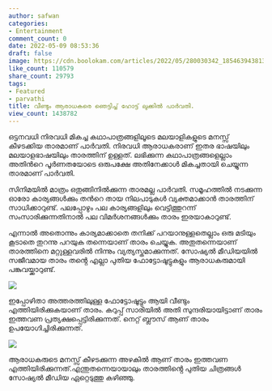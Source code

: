 ```yaml
---
author: safwan
categories:
- Entertainment
comment_count: 0
date: 2022-05-09 08:53:36
draft: false
image: https://cdn.boolokam.com/articles/2022/05/280030342_185463943813828_5615893448758280530_n-819x1024.jpg
like_count: 110579
share_count: 29793
tags:
- Featured
- parvathi
title: വീണ്ടും ആരാധകരെ ഞെട്ടിച്ച് ഹോട്ട് ലുക്കിൽ പാർവതി.
view_count: 1438782
---
```


ഒട്ടനവധി നിരവധി മികച്ച കഥാപാത്രങ്ങളിലൂടെ മലയാളികളുടെ മനസ്സ് കീഴടക്കിയ താരമാണ് പാർവതി. നിരവധി ആരാധകരാണ് ഇതര ഭാഷയിലും മലയാളഭാഷയിലും താരത്തിന് ഉള്ളത്. ലഭിക്കുന്ന കഥാപാത്രങ്ങളെല്ലാം അതിൻറെ പൂർണതയോടെ ഒരുപക്ഷേ അതിനേക്കാൾ മികച്ചതായി ചെയ്യുന്ന താരമാണ് പാർവതി.

സിനിമയിൽ മാത്രം ഒതുങ്ങിനിൽക്കുന്ന താരമല്ല പാർവതി. സമൂഹത്തിൽ നടക്കുന്ന ഓരോ കാര്യങ്ങൾക്കും തൻറെ തായ നിലപാടുകൾ വ്യക്തമാക്കാൻ താരത്തിന് സാധിക്കാറുണ്ട്. പലപ്പോഴും പല കാര്യങ്ങളിലും വെട്ടിത്തുറന്ന് സംസാരിക്കുന്നതിനാൽ പല വിമർശനങ്ങൾക്കും താരം ഇരയാകാറുണ്ട്.

എന്നാൽ അതൊന്നും കാര്യമാക്കാതെ തനിക്ക് പറയാനുള്ളതെല്ലാം ഒരു മടിയും കൂടാതെ തുറന്നു പറയുക തന്നെയാണ് താരം ചെയ്യുക. അതുതന്നെയാണ് താരത്തിനെ മറ്റുള്ളവരിൽ നിന്നും വ്യത്യസ്തമാക്കുന്നത്. സോഷ്യൽ മീഡിയയിൽ സജീവമായ താരം തൻ്റെ എല്ലാ പുതിയ ഫോട്ടോഷൂട്ടുകളും ആരാധകരുമായി പങ്കുവയ്ക്കാറുണ്ട്.

![](https://cdn.boolokam.com/articles/2022/05/280030342_185463943813828_5615893448758280530_n-819x1024.jpg)

ഇപ്പോഴിതാ അത്തരത്തിലുള്ള ഫോട്ടോഷൂട്ടും ആയി വീണ്ടും എത്തിയിരിക്കുകയാണ് താരം. കറുപ്പ് സാരിയിൽ അതി സുന്ദരിയായിട്ടാണ് താരം ഇത്തവണ പ്രത്യക്ഷപ്പെട്ടിരിക്കുന്നത്. നെറ്റ് ബ്ലൗസ് ആണ് താരം ഉപയോഗിച്ചിരിക്കുന്നത്.

![](https://cdn.boolokam.com/articles/2022/05/280108454_690719278843100_9004791121647266209_n-819x1024.jpg)

ആരാധകരുടെ മനസ്സ് കീഴടക്കുന്ന അഴകിൽ ആണ് താരം ഇത്തവണ എത്തിയിരിക്കുന്നത്.എന്തുതന്നെയായാലും താരത്തിൻ്റെ പുതിയ ചിത്രങ്ങൾ സോഷ്യൽ മീഡിയ ഏറ്റെടുത്തു കഴിഞ്ഞു.